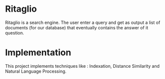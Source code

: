 # Ritaglio
Ritaglio is a search engine. The user enter a query and get as output a list of documents (for our database) that eventually contains the answer of it question.
# Implementation
This project implements techniques like : Indexation, Distance Similarity and Natural Language Processing.

